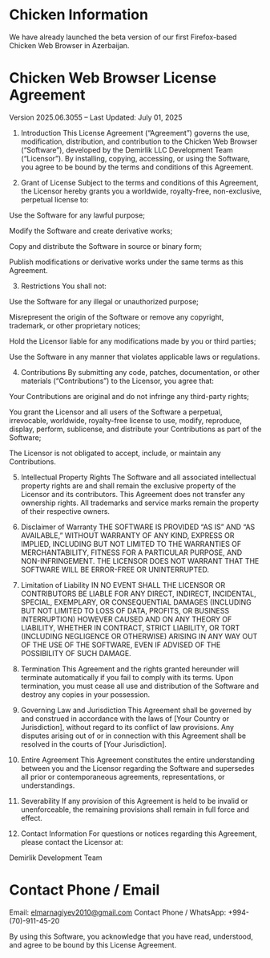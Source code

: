 # Chicken Information
We have already launched the beta version of our first Firefox-based Chicken Web Browser in Azerbaijan.

# Chicken Web Browser License Agreement
Version 2025.06.3055 – Last Updated: July 01, 2025

1. Introduction
This License Agreement (“Agreement”) governs the use, modification, distribution, and contribution to the Chicken Web Browser (“Software”), developed by the Demirlik LLC Development Team (“Licensor”). By installing, copying, accessing, or using the Software, you agree to be bound by the terms and conditions of this Agreement.

2. Grant of License
Subject to the terms and conditions of this Agreement, the Licensor hereby grants you a worldwide, royalty-free, non-exclusive, perpetual license to:

Use the Software for any lawful purpose;

Modify the Software and create derivative works;

Copy and distribute the Software in source or binary form;

Publish modifications or derivative works under the same terms as this Agreement.

3. Restrictions
You shall not:

Use the Software for any illegal or unauthorized purpose;

Misrepresent the origin of the Software or remove any copyright, trademark, or other proprietary notices;

Hold the Licensor liable for any modifications made by you or third parties;

Use the Software in any manner that violates applicable laws or regulations.

4. Contributions
By submitting any code, patches, documentation, or other materials (“Contributions”) to the Licensor, you agree that:

Your Contributions are original and do not infringe any third-party rights;

You grant the Licensor and all users of the Software a perpetual, irrevocable, worldwide, royalty-free license to use, modify, reproduce, display, perform, sublicense, and distribute your Contributions as part of the Software;

The Licensor is not obligated to accept, include, or maintain any Contributions.

5. Intellectual Property Rights
The Software and all associated intellectual property rights are and shall remain the exclusive property of the Licensor and its contributors. This Agreement does not transfer any ownership rights. All trademarks and service marks remain the property of their respective owners.

6. Disclaimer of Warranty
THE SOFTWARE IS PROVIDED “AS IS” AND “AS AVAILABLE,” WITHOUT WARRANTY OF ANY KIND, EXPRESS OR IMPLIED, INCLUDING BUT NOT LIMITED TO THE WARRANTIES OF MERCHANTABILITY, FITNESS FOR A PARTICULAR PURPOSE, AND NON-INFRINGEMENT. THE LICENSOR DOES NOT WARRANT THAT THE SOFTWARE WILL BE ERROR-FREE OR UNINTERRUPTED.

7. Limitation of Liability
IN NO EVENT SHALL THE LICENSOR OR CONTRIBUTORS BE LIABLE FOR ANY DIRECT, INDIRECT, INCIDENTAL, SPECIAL, EXEMPLARY, OR CONSEQUENTIAL DAMAGES (INCLUDING BUT NOT LIMITED TO LOSS OF DATA, PROFITS, OR BUSINESS INTERRUPTION) HOWEVER CAUSED AND ON ANY THEORY OF LIABILITY, WHETHER IN CONTRACT, STRICT LIABILITY, OR TORT (INCLUDING NEGLIGENCE OR OTHERWISE) ARISING IN ANY WAY OUT OF THE USE OF THE SOFTWARE, EVEN IF ADVISED OF THE POSSIBILITY OF SUCH DAMAGE.

8. Termination
This Agreement and the rights granted hereunder will terminate automatically if you fail to comply with its terms. Upon termination, you must cease all use and distribution of the Software and destroy any copies in your possession.

9. Governing Law and Jurisdiction
This Agreement shall be governed by and construed in accordance with the laws of [Your Country or Jurisdiction], without regard to its conflict of law provisions. Any disputes arising out of or in connection with this Agreement shall be resolved in the courts of [Your Jurisdiction].

10. Entire Agreement
This Agreement constitutes the entire understanding between you and the Licensor regarding the Software and supersedes all prior or contemporaneous agreements, representations, or understandings.

11. Severability
If any provision of this Agreement is held to be invalid or unenforceable, the remaining provisions shall remain in full force and effect.

12. Contact Information
For questions or notices regarding this Agreement, please contact the Licensor at:

Demirlik Development Team

# Contact Phone / Email
Email: elmarnagiyev2010@gmail.com
Contact Phone / WhatsApp: +994-(70)-911-45-20

By using this Software, you acknowledge that you have read, understood, and agree to be bound by this License Agreement.

